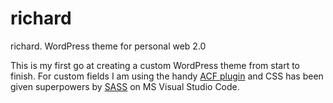# richard
richard. WordPress theme for personal web 2.0

This is my first go at creating a custom WordPress theme from start to finish. For custom fields I am using the handy [ACF plugin](https://www.advancedcustomfields.com/) and CSS has been given superpowers by [SASS](https://sass-lang.com/) on MS Visual Studio Code.
